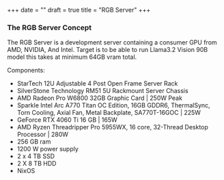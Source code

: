 +++
date = ""
draft = true
title = "RGB Server"
+++

### The RGB Server Concept

The RGB Server is a development server containing a consumer GPU from AMD, NVIDIA, And Intel.
Target is to be able to run Llama3.2 Vision 90B model this takes at minimum 64GB vram total.

Components:
 - StarTech 12U Adjustable 4 Post Open Frame Server Rack
 - SilverStone Technology RM51 5U Rackmount Server Chassis
 - AMD Radeon Pro W6800 32GB Graphic Card | 250W Peak
 - Sparkle Intel Arc A770 Titan OC Edition, 16GB GDDR6, ThermalSync, Torn Cooling, Axial Fan, Metal Backplate, SA770T-16GOC | 225W
 - GeForce RTX 4060 Ti 16 GB | 165W
 - AMD Ryzen Threadripper Pro 5955WX, 16 core, 32-Thread Desktop Processor | 280W
 - 256 GB ram
 - 1200 W power supply
 - 2 x 4 TB SSD
 - 2 X 8 TB HDD
 - NixOS

